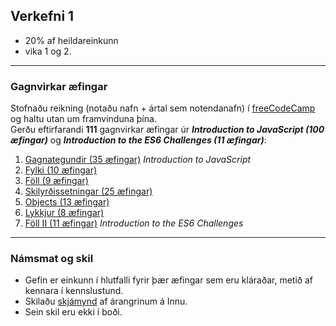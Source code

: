 ## Verkefni 1

- 20% af heildareinkunn
- vika 1 og 2.

---

### Gagnvirkar æfingar 
Stofnaðu reikning (notaðu nafn + ártal sem notendanafn) í [freeCodeCamp](https://www.freecodecamp.org/learn/javascript-algorithms-and-data-structures/basic-javascript/) og haltu utan um framvinduna þína. <br>
Gerðu eftirfarandi **111** gagnvirkar æfingar úr **_Introduction to JavaScript (100 æfingar)_** og **_Introduction to the ES6 Challenges (11 æfingar)_**:

1. [Gagnategundir (35 æfingar)](https://github.com/GunnarThorunnarson/FORR3JS05DU/wiki/Gagnategundir) _Introduction to JavaScript_
1. [Fylki (10 æfingar)](https://github.com/GunnarThorunnarson/FORR3JS05DU/wiki/Fylki) 
1. [Föll (9 æfingar)](https://github.com/GunnarThorunnarson/FORR3JS05DU/wiki/F%C3%B6ll)
1. [Skilyrðissetningar (25 æfingar)](https://github.com/GunnarThorunnarson/FORR3JS05DU/wiki/Skilyr%C3%B0issetningar) 
1. [Objects (13 æfingar)](https://github.com/GunnarThorunnarson/FORR3JS05DU/wiki/Objects)
1. [Lykkjur (8 æfingar)](https://github.com/GunnarThorunnarson/FORR3JS05DU/wiki/Lykkjur) 
1. [Föll II (11 æfingar)](https://github.com/GunnarThorunnarson/FORR3JS05DU/wiki/F%C3%B6ll-II) _Introduction to the ES6 Challenges_

---

### Námsmat og skil

- Gefin er einkunn í hlutfalli fyrir þær æfingar sem eru kláraðar, metið af kennara í kennslustund.
- Skilaðu [skjámynd](https://github.com/GunnarThorunnarson/FORR3JS05DU/blob/master/Myndir/v1_freecodecamp.PNG) af árangrinum á Innu. 
- Sein skil eru ekki í boði.
